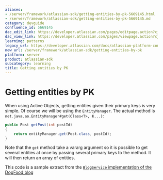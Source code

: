 ```yaml
---
aliases:
- /server/framework/atlassian-sdk/getting-entities-by-pk-5669145.html
- /server/framework/atlassian-sdk/getting-entities-by-pk-5669145.md
category: devguide
confluence_id: 5669145
dac_edit_link: https://developer.atlassian.com/pages/editpage.action?cjm=wozere&pageId=5669145
dac_view_link: https://developer.atlassian.com/pages/viewpage.action?cjm=wozere&pageId=5669145
learning: patterns
legacy_url: https://developer.atlassian.com/docs/atlassian-platform-common-components/active-objects/developing-your-plugin-with-active-objects/the-active-objects-library/getting-entities-by-pk
new_url: /server/framework/atlassian-sdk/getting-entities-by-pk
platform: server
product: atlassian-sdk
subcategory: learning
title: Getting entities by PK
---
```

# Getting entities by PK

When using Active Objects, getting entities given their primary keys is very simple. Of course we will be using the `EntityManager`. The actual method is `net.java.ao.EntityManager#get(Class<T>, K...)`:

``` java
public Post getPost(int postId)
{
    return entityManager.get(Post.class, postId);
}
```

Note that the `get` method take a vararg argument so it is possible to get several entities at once by passing several primary keys to the method. It will then return an array of entities.

This code is a sample extract from the <a href="https://bitbucket.org/activeobjects/ao-dogfood-blog/src/9958325ad566/src/main/java/net/java/ao/blog/service/AoBlogService.java#cl-73" class="external-link"><code>BlogService</code> implementation of the DogFood blog</a>










































































































































































































































































































